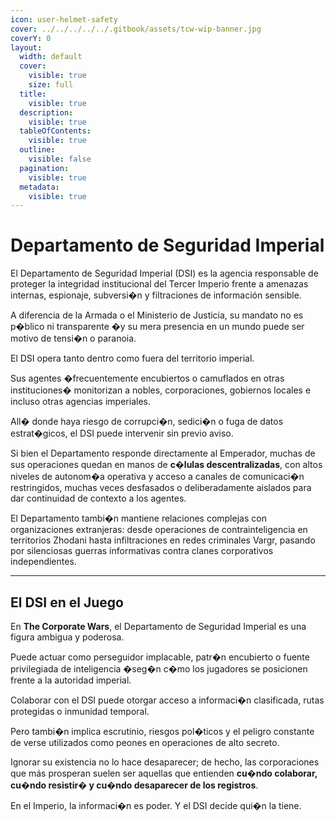 ```yaml
---
icon: user-helmet-safety
cover: ../../../../../.gitbook/assets/tcw-wip-banner.jpg
coverY: 0
layout:
  width: default
  cover:
    visible: true
    size: full
  title:
    visible: true
  description:
    visible: true
  tableOfContents:
    visible: true
  outline:
    visible: false
  pagination:
    visible: true
  metadata:
    visible: true
---
```


# Departamento de Seguridad Imperial

El Departamento de Seguridad Imperial (DSI) es la agencia responsable de proteger la integridad institucional del Tercer Imperio frente a amenazas internas, espionaje, subversi�n y filtraciones de información sensible.

A diferencia de la Armada o el Ministerio de Justicia, su mandato no es p�blico ni transparente �y su mera presencia en un mundo puede ser motivo de tensi�n o paranoia.

El DSI opera tanto dentro como fuera del territorio imperial.

Sus agentes �frecuentemente encubiertos o camuflados en otras instituciones� monitorizan a nobles, corporaciones, gobiernos locales e incluso otras agencias imperiales.

All� donde haya riesgo de corrupci�n, sedici�n o fuga de datos estrat�gicos, el DSI puede intervenir sin previo aviso.

Si bien el Departamento responde directamente al Emperador, muchas de sus operaciones quedan en manos de **c�lulas descentralizadas**, con altos niveles de autonom�a operativa y acceso a canales de comunicaci�n restringidos, muchas veces desfasados o deliberadamente aislados para dar continuidad de contexto a los agentes.

El Departamento tambi�n mantiene relaciones complejas con organizaciones extranjeras: desde operaciones de contrainteligencia en territorios Zhodani hasta infiltraciones en redes criminales Vargr, pasando por silenciosas guerras informativas contra clanes corporativos independientes.

***

## El DSI en el Juego

En **The Corporate Wars**, el Departamento de Seguridad Imperial es una figura ambigua y poderosa.

Puede actuar como perseguidor implacable, patr�n encubierto o fuente privilegiada de inteligencia �seg�n c�mo los jugadores se posicionen frente a la autoridad imperial.

Colaborar con el DSI puede otorgar acceso a informaci�n clasificada, rutas protegidas o inmunidad temporal.

Pero tambi�n implica escrutinio, riesgos pol�ticos y el peligro constante de verse utilizados como peones en operaciones de alto secreto.

Ignorar su existencia no lo hace desaparecer; de hecho, las corporaciones que más prosperan suelen ser aquellas que entienden **cu�ndo colaborar, cu�ndo resistir� y cu�ndo desaparecer de los registros**.

En el Imperio, la informaci�n es poder. Y el DSI decide qui�n la tiene.
